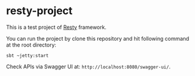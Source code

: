 # resty-project


This is a test project of [Resty](https://github.com/takezoe/resty) framework.

You can run the project by clone this repository and hit following command at the root directory:

```
sbt ~jetty:start
```

Check APIs via Swagger UI at: `http://localhost:8080/swagger-ui/`.

